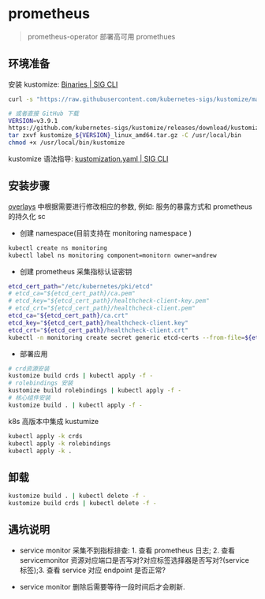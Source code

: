 # prometheus

> prometheus-operator 部署高可用 promethues

## 环境准备

安装 kustomize: [Binaries | SIG CLI](https://kubectl.docs.kubernetes.io/installation/kustomize/binaries/)

```bash
curl -s "https://raw.githubusercontent.com/kubernetes-sigs/kustomize/master/hack/install_kustomize.sh"  | bash

# 或者直接 GitHub 下载
VERSION=v3.9.1
https://github.com/kubernetes-sigs/kustomize/releases/download/kustomize%2F${VERSION}/kustomize_${VERSION}_linux_amd64.tar.gz
tar zxvf kustomize_${VERSION}_linux_amd64.tar.gz -C /usr/local/bin
chmod +x /usr/local/bin/kustomize
```

kustomize 语法指导: [kustomization.yaml | SIG CLI](https://kubectl.docs.kubernetes.io/zh/api-reference/kustomization/)

## 安装步骤

[overlays](overlays) 中根据需要进行修改相应的参数, 例如: 服务的暴露方式和 prometheus 的持久化 sc

- 创建 namespace(目前支持在 monitoring namespace )

```bash
kubectl create ns monitoring
kubectl label ns monitoring component=monitorn owner=andrew
```

- 创建 prometheus 采集指标认证密钥

```bash
etcd_cert_path="/etc/kubernetes/pki/etcd"
# etcd_ca="${etcd_cert_path}/ca.pem"
# etcd_key="${etcd_cert_path}/healthcheck-client-key.pem"
# etcd_crt="${etcd_cert_path}/healthcheck-client.pem"
etcd_ca="${etcd_cert_path}/ca.crt"
etcd_key="${etcd_cert_path}/healthcheck-client.key"
etcd_crt="${etcd_cert_path}/healthcheck-client.crt"
kubectl -n monitoring create secret generic etcd-certs --from-file=${etcd_crt} --from-file=${etcd_key} --from-file=${etcd_ca}
```

- 部署应用

```bash
# crd资源安装
kustomize build crds | kubectl apply -f -
# rolebindings 安装
kustomize build rolebindings | kubectl apply -f -
# 核心组件安装
kustomize build . | kubectl apply -f -
```

k8s 高版本中集成 kustumize

```bash
kubectl apply -k crds
kubectl apply -k rolebindings
kubectl apply -k .
```

## 卸载

```bash
kustomize build . | kubectl delete -f -
kustomize build crds | kubectl delete -f -
```

## 遇坑说明

- service monitor 采集不到指标排查: 1. 查看 prometheus 日志; 2. 查看 servicemonitor 资源对应端口是否写对?对应标签选择器是否写对?(service 标签);3. 查看 service 对应 endpoint 是否正常?

- service monitor 删除后需要等待一段时间后才会刷新.
